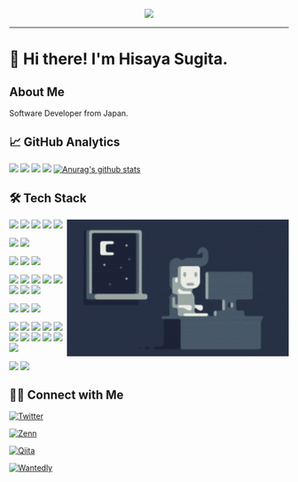 <div align="center">

![](https://komarev.com/ghpvc/?username=kino-puehddby&color=blue&style=flat&label=Profile+Views)

</div>

---

# 👋 Hi there! I'm Hisaya Sugita.

## About Me

Software Developer from Japan.

## 📈 GitHub Analytics

[![](https://raw.githubusercontent.com/kino-puehddby/kino-puehddby/main/profile-summary-card-output/nord_dark/0-profile-details.svg)](https://github.com/vn7n24fzkq/github-profile-summary-cards)
[![](https://raw.githubusercontent.com/kino-puehddby/kino-puehddby/main/profile-summary-card-output/nord_dark/1-repos-per-language.svg)](https://github.com/vn7n24fzkq/github-profile-summary-cards)
[![](https://raw.githubusercontent.com/kino-puehddby/kino-puehddby/main/profile-summary-card-output/nord_dark/2-most-commit-language.svg)](https://github.com/vn7n24fzkq/github-profile-summary-cards)
[![](https://raw.githubusercontent.com/kino-puehddby/kino-puehddby/main/profile-summary-card-output/nord_dark/3-stats.svg)](https://github.com/vn7n24fzkq/github-profile-summary-cards)
[![Anurag's github stats](https://github-readme-stats.vercel.app/api?username=kino-puehddby&count_private=true&show_icons=true&theme=dracula)](https://github.com/anuraghazra/github-readme-stats)

## 🛠 Tech Stack

<img alt="Night Coding" src="https://raw.githubusercontent.com/AVS1508/AVS1508/master/assets/Night-Coding.gif" align="right" width="400">

<!-- OS, Infrastructure -->

![](https://img.shields.io/badge/-Linux-333.svg?style=flat&logo=linux)
![](https://img.shields.io/badge/-iOS-333.svg?style=flat&logo=ios)
![](https://img.shields.io/badge/-AWS-333.svg?style=flat&logo=amazon-aws)
![](https://img.shields.io/badge/-GCP-333.svg?style=flat&logo=google-cloud)
![](https://img.shields.io/badge/-Firebase-333.svg?style=flat&logo=firebase)

<!-- Language -->

![](https://img.shields.io/badge/-Swift-333.svg?style=flat&logo=swift)
![](https://img.shields.io/badge/-Ruby-333.svg?style=flat&logo=ruby)
<!-- ![](https://img.shields.io/badge/-Dart-333.svg?style=flat&logo=dart) -->
<!-- ![](https://img.shields.io/badge/-Go-333.svg?style=flat&logo=go) -->
![](https://img.shields.io/badge/-Node.js-333.svg?style=flat&logo=nodejs)
![](https://img.shields.io/badge/-TypeScript-333.svg?style=flat&logo=typescript)
![](https://img.shields.io/badge/-JavaScript-333.svg?style=flat&logo=javascript)

<!-- Framework, Library -->

![](https://img.shields.io/badge/-Redux-333.svg?style=flat&logo=redux)
![](https://img.shields.io/badge/-Ruby%20on%20Rails-333.svg?style=flat&logo=ruby-on-rails)
![](https://img.shields.io/badge/-RxSwift-333.svg?style=flat&logo=reactivex)
![](https://img.shields.io/badge/-Flutter-333.svg?style=flat&logo=flutter)
![](https://img.shields.io/badge/-MVVM-333.svg?style=flat)
![](https://img.shields.io/badge/-UIKit-333.svg?style=flat)
![](https://img.shields.io/badge/-SwiftUI-333.svg?style=flat)
![](https://img.shields.io/badge/-Combine-333.svg?style=flat)

<!-- Middleware -->

![](https://img.shields.io/badge/-MySQL-333.svg?style=flat&logo=mysql)
![](https://img.shields.io/badge/-PostgreSQL-333.svg?style=flat&logo=postgresql)
![](https://img.shields.io/badge/-Redis-333.svg?style=flat&logo=redis)

<!-- Dev Tool -->

![](https://img.shields.io/badge/-Docker-333.svg?style=flat&logo=docker)
![](https://img.shields.io/badge/-GitHub-333.svg?style=flat&logo=github)
![](https://img.shields.io/badge/-GitHubActions-333.svg?style=flat&logo=github-actions)
![](https://img.shields.io/badge/-CircleCI-333.svg?style=flat&logo=circleci)
![](https://img.shields.io/badge/-Bitrise-333.svg?style=flat&logo=bitrise)
![](https://img.shields.io/badge/-Xcode-333.svg?style=flat&logo=xcode)
![](https://img.shields.io/badge/-Stripe-333.svg?style=flat&logo=stripe)
![](https://img.shields.io/badge/-VSCode-333.svg?style=flat&logo=visual-studio-code)
![](https://img.shields.io/badge/-Swagger-333.svg?style=flat&logo=swagger)
![](https://img.shields.io/badge/-OpenAPIGenerator-333.svg?style=flat)
![](https://img.shields.io/badge/-XcodeGen-333.svg?style=flat)

<!-- Design Tool -->

![](https://img.shields.io/badge/-Sketch-333.svg?style=flat&logo=sketch)
![](https://img.shields.io/badge/-Figma-333.svg?style=flat&logo=figma)

## 🤝🏻  Connect with Me

<a href="https://twitter.com/hisaya_sugita" target="_blank"><img src="https://img.shields.io/badge/Twitter-1DA1F2.svg?&style=for-the-badge&logo=twitter&logoColor=white" alt="Twitter"></a>

<a href="https://zenn.dev/kino_puehddby" target="_blank"><img src="https://img.shields.io/badge/Zenn-FFFFFF.svg?&style=for-the-badge&logo=zenn&logoColor=3EA8FF" alt="Zenn"></a>

<a href="https://qiita.com/hisaya_sugita" target="_blank"><img src="https://img.shields.io/badge/Qiita-55C500.svg?&style=for-the-badge&logo=qiita&logoColor=white" alt="Qiita"></a>

<a href="https://www.wantedly.com/id/hisaya_sugita" target="_blank"><img src="https://img.shields.io/badge/Wantedly-03ADD1.svg?&style=for-the-badge" alt="Wantedly"></a>
